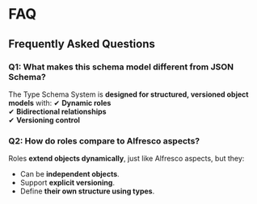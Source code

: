 # FAQ

## Frequently Asked Questions

### **Q1: What makes this schema model different from JSON Schema?**
The Type Schema System is **designed for structured, versioned object models** with:
✔ **Dynamic roles**  
✔ **Bidirectional relationships**  
✔ **Versioning control**  

### **Q2: How do roles compare to Alfresco aspects?**
Roles **extend objects dynamically**, just like Alfresco aspects, but they:
- Can be **independent objects**.
- Support **explicit versioning**.
- Define **their own structure using types**.